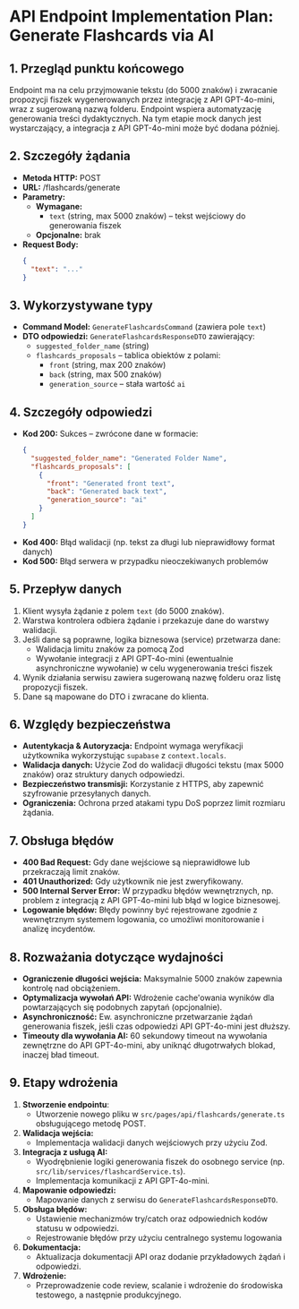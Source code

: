 # API Endpoint Implementation Plan: Generate Flashcards via AI

## 1. Przegląd punktu końcowego
Endpoint ma na celu przyjmowanie tekstu (do 5000 znaków) i zwracanie propozycji fiszek wygenerowanych przez integrację z API GPT-4o-mini, wraz z sugerowaną nazwą folderu. Endpoint wspiera automatyzację generowania treści dydaktycznych. Na tym etapie mock danych jest wystarczający, a integracja z API GPT-4o-mini może być dodana później.

## 2. Szczegóły żądania
- **Metoda HTTP:** POST
- **URL:** /flashcards/generate
- **Parametry:**
  - **Wymagane:**
    - `text` (string, max 5000 znaków) – tekst wejściowy do generowania fiszek
  - **Opcjonalne:** brak
- **Request Body:**
  ```json
  {
    "text": "..."
  }
  ```

## 3. Wykorzystywane typy
- **Command Model:** `GenerateFlashcardsCommand` (zawiera pole `text`)
- **DTO odpowiedzi:** `GenerateFlashcardsResponseDTO` zawierający:
  - `suggested_folder_name` (string)
  - `flashcards_proposals` – tablica obiektów z polami:
    - `front` (string, max 200 znaków)
    - `back` (string, max 500 znaków)
    - `generation_source` – stała wartość `ai`

## 4. Szczegóły odpowiedzi
- **Kod 200:** Sukces – zwrócone dane w formacie:
  ```json
  {
    "suggested_folder_name": "Generated Folder Name",
    "flashcards_proposals": [
      {
        "front": "Generated front text",
        "back": "Generated back text",
        "generation_source": "ai"
      }
    ]
  }
  ```
- **Kod 400:** Błąd walidacji (np. tekst za długi lub nieprawidłowy format danych)
- **Kod 500:** Błąd serwera w przypadku nieoczekiwanych problemów

## 5. Przepływ danych
1. Klient wysyła żądanie z polem `text` (do 5000 znaków).
2. Warstwa kontrolera odbiera żądanie i przekazuje dane do warstwy walidacji.
3. Jeśli dane są poprawne, logika biznesowa (service) przetwarza dane:
   - Walidacja limitu znaków za pomocą Zod
   - Wywołanie integracji z API GPT-4o-mini (ewentualnie asynchroniczne wywołanie) w celu wygenerowania treści fiszek
4. Wynik działania serwisu zawiera sugerowaną nazwę folderu oraz listę propozycji fiszek.
5. Dane są mapowane do DTO i zwracane do klienta.

## 6. Względy bezpieczeństwa
- **Autentykacja & Autoryzacja:** Endpoint wymaga weryfikacji użytkownika wykorzystując `supabase` z `context.locals`.
- **Walidacja danych:** Użycie Zod do walidacji długości tekstu (max 5000 znaków) oraz struktury danych odpowiedzi.
- **Bezpieczeństwo transmisji:** Korzystanie z HTTPS, aby zapewnić szyfrowanie przesyłanych danych.
- **Ograniczenia:** Ochrona przed atakami typu DoS poprzez limit rozmiaru żądania.

## 7. Obsługa błędów
- **400 Bad Request:** Gdy dane wejściowe są nieprawidłowe lub przekraczają limit znaków.
- **401 Unauthorized:** Gdy użytkownik nie jest zweryfikowany.
- **500 Internal Server Error:** W przypadku błędów wewnętrznych, np. problem z integracją z API GPT-4o-mini lub błąd w logice biznesowej.
- **Logowanie błędów:** Błędy powinny być rejestrowane zgodnie z wewnętrznym systemem logowania, co umożliwi monitorowanie i analizę incydentów.

## 8. Rozważania dotyczące wydajności
- **Ograniczenie długości wejścia:** Maksymalnie 5000 znaków zapewnia kontrolę nad obciążeniem.
- **Optymalizacja wywołań API:** Wdrożenie cache'owania wyników dla powtarzających się podobnych zapytań (opcjonalnie).
- **Asynchroniczność:** Ew. asynchroniczne przetwarzanie żądań generowania fiszek, jeśli czas odpowiedzi API GPT-4o-mini jest dłuższy.
- **Timeouty dla wywołania AI:** 60 sekundowy timeout na wywołania zewnętrzne do API GPT-4o-mini, aby uniknąć długotrwałych blokad, inaczej bład timeout.

## 9. Etapy wdrożenia
1. **Stworzenie endpointu**:
   - Utworzenie nowego pliku w `src/pages/api/flashcards/generate.ts` obsługującego metodę POST.
2. **Walidacja wejścia:**
   - Implementacja walidacji danych wejściowych przy użyciu Zod.
3. **Integracja z usługą AI:**
   - Wyodrębnienie logiki generowania fiszek do osobnego service (np. `src/lib/services/flashcardService.ts`).
   - Implementacja komunikacji z API GPT-4o-mini.
4. **Mapowanie odpowiedzi:**
   - Mapowanie danych z serwisu do `GenerateFlashcardsResponseDTO`.
5. **Obsługa błędów:**
   - Ustawienie mechanizmów try/catch oraz odpowiednich kodów statusu w odpowiedzi.
   - Rejestrowanie błędów przy użyciu centralnego systemu logowania
6. **Dokumentacja:**
   - Aktualizacja dokumentacji API oraz dodanie przykładowych żądań i odpowiedzi.
7. **Wdrożenie:**
   - Przeprowadzenie code review, scalanie i wdrożenie do środowiska testowego, a następnie produkcyjnego.



